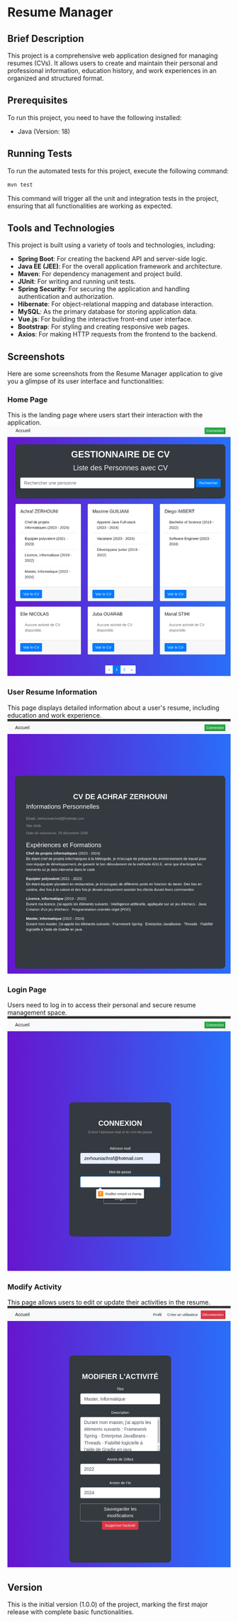 # Resume Manager

## Brief Description

This project is a comprehensive web application designed for managing resumes (CVs). It allows users to create and maintain their personal and professional information, education history, and work experiences in an organized and structured format.

## Prerequisites

To run this project, you need to have the following installed:

- Java (Version: 18)

## Running Tests

To run the automated tests for this project, execute the following command:
```bash
mvn test
```


This command will trigger all the unit and integration tests in the project, ensuring that all functionalities are working as expected.

## Tools and Technologies

This project is built using a variety of tools and technologies, including:

- **Spring Boot**: For creating the backend API and server-side logic.
- **Java EE (JEE)**: For the overall application framework and architecture.
- **Maven**: For dependency management and project build.
- **JUnit**: For writing and running unit tests.
- **Spring Security**: For securing the application and handling authentication and authorization.
- **Hibernate**: For object-relational mapping and database interaction.
- **MySQL**: As the primary database for storing application data.
- **Vue.js**: For building the interactive front-end user interface.
- **Bootstrap**: For styling and creating responsive web pages.
- **Axios**: For making HTTP requests from the frontend to the backend.

## Screenshots

Here are some screenshots from the Resume Manager application to give you a glimpse of its user interface and functionalities:

### Home Page
This is the landing page where users start their interaction with the application.
![Home Page](./screenshots/home.png)

### User Resume Information
This page displays detailed information about a user's resume, including education and work experience.
![Resume Information Page](./screenshots/user_details.png)

### Login Page
Users need to log in to access their personal and secure resume management space.
![Login Page](./screenshots/login.png)

### Modify Activity
This page allows users to edit or update their activities in the resume.
![Modify Activity Page](./screenshots/edit_activity.png)


## Version

This is the initial version (1.0.0) of the project, marking the first major release with complete basic functionalities.

